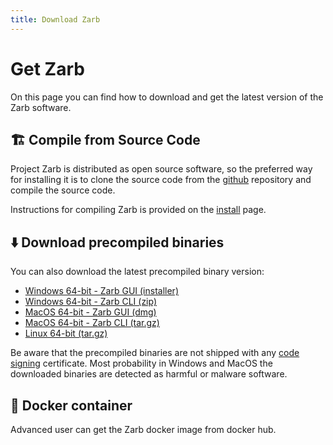 ```yaml
---
title: Download Zarb
---
```


# Get Zarb

On this page you can find how to download and get the latest version of the Zarb software.

## 🏗️ Compile from Source Code

Project Zarb is distributed as open source software, so the preferred way for installing it is to
clone the source code from the [github](https://github.com/zarbchain/zarb-go) repository and compile
the source code.

Instructions for compiling Zarb is provided on the [install](https://github.com/zarbchain/zarb-go/blob/main/INSTALL.md)
page.

## ⬇️ Download precompiled binaries

You can also download the latest precompiled binary version:

- [Windows 64-bit - Zarb GUI (installer)](https://github.com/zarbchain/zarb-go/releases/download/v0.9.0/zarb-0.9.0-windows-x86_64-installer.exe)
- [Windows 64-bit - Zarb CLI (zip)](https://github.com/zarbchain/zarb-go/releases/download/v0.9.0/zarb-0.9.0-windows-x86_64.zip)
- [MacOS 64-bit - Zarb GUI (dmg)](https://github.com/zarbchain/zarb-go/releases/download/v0.9.0/zarb-0.9.0-osx-64.dmg)
- [MacOS 64-bit - Zarb CLI (tar.gz)](https://github.com/zarbchain/zarb-go/releases/download/v0.9.0/zarb-0.9.0-osx-64.tar.gz)
- [Linux 64-bit (tar.gz)](https://github.com/zarbchain/zarb-go/releases/download/v0.9.0/zarb-0.9.0-linux-x86_64.tar.gz)

Be aware that the precompiled binaries are not shipped with any
[code signing](https://en.wikipedia.org/wiki/Code_signing) certificate. Most probability in Windows
and MacOS the downloaded binaries are detected as harmful or malware software.

## 🐳 Docker container

Advanced user can get the Zarb docker image from docker hub.
